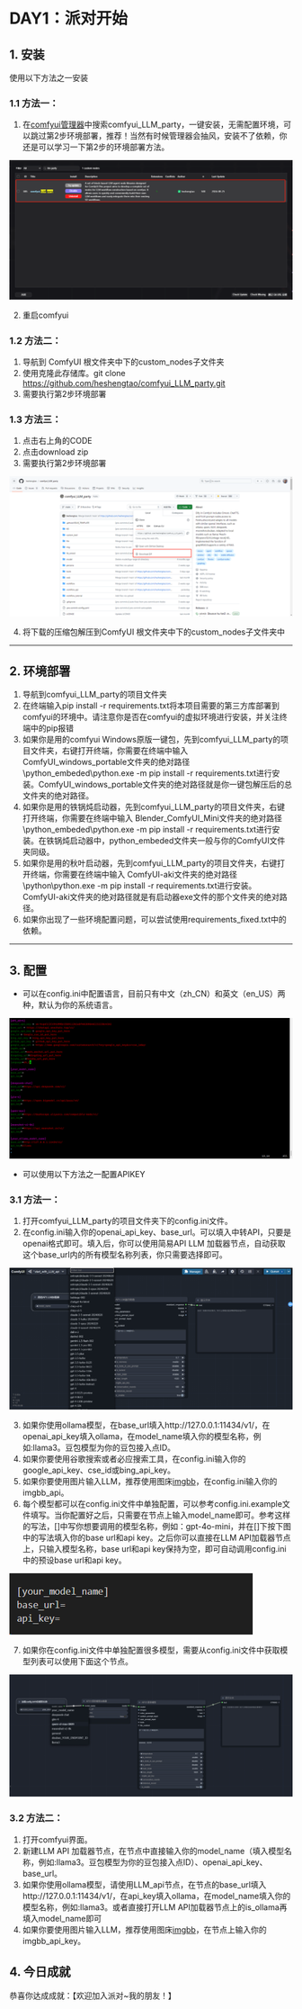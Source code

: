 # DAY1：派对开始
## 1. 安装
使用以下方法之一安装
### 1.1 方法一：
1. 在[comfyui管理器](https://github.com/ltdrdata/ComfyUI-Manager)中搜索comfyui_LLM_party，一键安装，无需配置环境，可以跳过第2步环境部署，推荐！当然有时候管理器会抽风，安装不了依赖，你还是可以学习一下第2步的环境部署方法。

![图片](../img/1-1.PNG)

2. 重启comfyui
### 1.2 方法二：
1. 导航到 ComfyUI 根文件夹中下的custom_nodes子文件夹
2. 使用克隆此存储库。git clone https://github.com/heshengtao/comfyui_LLM_party.git
3. 需要执行第2步环境部署
### 1.3 方法三：
1. 点击右上角的CODE
2. 点击download zip
3. 需要执行第2步环境部署

![图片](../img/1-2.PNG)

4. 将下载的压缩包解压到ComfyUI 根文件夹中下的custom_nodes子文件夹中

---
## 2. 环境部署
1. 导航到comfyui_LLM_party的项目文件夹
2. 在终端输入pip install -r requirements.txt将本项目需要的第三方库部署到comfyui的环境中。请注意你是否在comfyui的虚拟环境进行安装，并关注终端中的pip报错
3. 如果你是用的comfyui Windows原版一键包，先到comfyui_LLM_party的项目文件夹，右键打开终端，你需要在终端中输入 ComfyUI_windows_portable文件夹的绝对路径\python_embeded\python.exe -m pip install -r requirements.txt进行安装。ComfyUI_windows_portable文件夹的绝对路径就是你一键包解压后的总文件夹的绝对路径。
4. 如果你是用的铁锅炖启动器，先到comfyui_LLM_party的项目文件夹，右键打开终端，你需要在终端中输入 Blender_ComfyUI_Mini文件夹的绝对路径\python_embeded\python.exe -m pip install -r requirements.txt进行安装。在铁锅炖启动器中，python_embeded文件夹一般与你的ComfyUI文件夹同级。
5. 如果你是用的秋叶启动器，先到comfyui_LLM_party的项目文件夹，右键打开终端，你需要在终端中输入 ComfyUI-aki文件夹的绝对路径\python\python.exe -m pip install -r requirements.txt进行安装。 ComfyUI-aki文件夹的绝对路径就是有启动器exe文件的那个文件夹的绝对路径。
6. 如果你出现了一些环境配置问题，可以尝试使用requirements_fixed.txt中的依赖。

---
## 3. 配置
- 可以在config.ini中配置语言，目前只有中文（zh_CN）和英文（en_US）两种，默认为你的系统语言。

![图片](../img/1-3.PNG)

- 可以使用以下方法之一配置APIKEY
### 3.1 方法一：
1. 打开comfyui_LLM_party的项目文件夹下的config.ini文件。
2. 在config.ini输入你的openai_api_key、base_url。可以填入中转API，只要是openai格式即可。填入后，你可以使用简易API LLM 加载器节点，自动获取这个base_url内的所有模型名称列表，你只需要选择即可。

![图片](../img/1-4.PNG)

3. 如果你使用ollama模型，在base_url填入http://127.0.0.1:11434/v1/，在openai_api_key填入ollama，在model_name填入你的模型名称，例如:llama3。豆包模型为你的豆包接入点ID。
4. 如果你要使用谷歌搜索或者必应搜索工具，在config.ini输入你的google_api_key、cse_id或bing_api_key。
5. 如果你要使用图片输入LLM，推荐使用图床[imgbb](https://imgbb.com)，在config.ini输入你的imgbb_api。
6. 每个模型都可以在config.ini文件中单独配置，可以参考config.ini.example文件填写。当你配置好之后，只需要在节点上输入model_name即可。参考这样的写法，[]中写你想要调用的模型名称，例如：gpt-4o-mini，并在[]下按下图中的写法填入你的base url和api key。之后你可以直接在LLM API加载器节点上，只输入模型名称，base url和api key保持为空，即可自动调用config.ini中的预设base url和api key。

![图片](../img/1-5.PNG)

7. 如果你在config.ini文件中单独配置很多模型，需要从config.ini文件中获取模型列表可以使用下面这个节点。

![图片](../img/1-6.PNG)

### 3.2 方法二：
1. 打开comfyui界面。
2. 新建LLM API 加载器节点，在节点中直接输入你的model_name（填入模型名称，例如:llama3。豆包模型为你的豆包接入点ID）、openai_api_key、base_url。
3. 如果你使用ollama模型，请使用LLM_api节点，在节点的base_url填入http://127.0.0.1:11434/v1/，在api_key填入ollama，在model_name填入你的模型名称，例如:llama3。或者直接打开LLM API加载器节点上的is_ollama再填入model_name即可
4. 如果你要使用图片输入LLM，推荐使用图床[imgbb](https://imgbb.com)，在节点上输入你的imgbb_api_key。

## 4. 今日成就
恭喜你达成成就：【欢迎加入派对~我的朋友！】